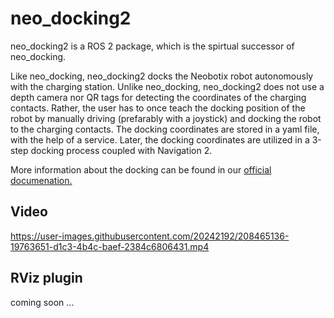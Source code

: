 # neo_docking2

neo_docking2 is a ROS 2 package, which is the spirtual successor of neo_docking.

Like neo_docking, neo_docking2 docks the Neobotix robot autonomously with the charging station. Unlike neo_docking, neo_docking2 does not use a depth camera nor QR tags for detecting the coordinates of the charging contacts. Rather, the user has to once teach the docking position of the robot by manually driving (prefarably with a joystick) and docking the robot to the charging contacts. The docking coordinates are stored in a yaml file, with the help of a service. Later, the docking coordinates are utilized in a 3-step docking process coupled with Navigation 2.

More information about the docking can be found in our [official documenation.](https://neobotix-docs.de/ros/packages/neo_docking2.html)

## Video

https://user-images.githubusercontent.com/20242192/208465136-19763651-d1c3-4b4c-baef-2384c6806431.mp4

## RViz plugin

coming soon ...


